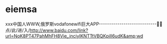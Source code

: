 # eiemsa
ххх中国人WWW,俄罗斯vodafonewifi巨大APP----------------------------🦇🦇点/此/进/入/http://www.baidu.com/link?url=NoK8PT47PahMhFH8Vie_jnciyIKNTTtVBQKpill6udK&amp;wd
